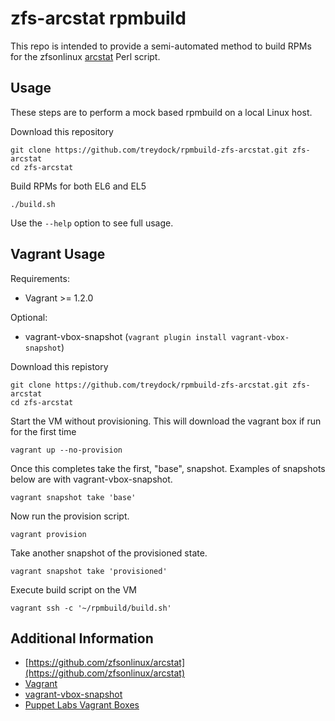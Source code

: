 # zfs-arcstat rpmbuild

This repo is intended to provide a semi-automated method
to build RPMs for the zfsonlinux [arcstat](https://github.com/zfsonlinux/arcstat) Perl script. 

## Usage

These steps are to perform a mock based rpmbuild on a local Linux host.

Download this repository

    git clone https://github.com/treydock/rpmbuild-zfs-arcstat.git zfs-arcstat
    cd zfs-arcstat

Build RPMs for both EL6 and EL5

    ./build.sh

Use the `--help` option to see full usage.

## Vagrant Usage

Requirements:

* Vagrant >= 1.2.0

Optional: 

* vagrant-vbox-snapshot (`vagrant plugin install vagrant-vbox-snapshot`)

Download this repistory

    git clone https://github.com/treydock/rpmbuild-zfs-arcstat.git zfs-arcstat
    cd zfs-arcstat

Start the VM without provisioning.
This will download the vagrant box if run for the first time

    vagrant up --no-provision

Once this completes take the first, "base", snapshot.
Examples of snapshots below are with vagrant-vbox-snapshot.

    vagrant snapshot take 'base'

Now run the provision script.

    vagrant provision

Take another snapshot of the provisioned state.

    vagrant snapshot take 'provisioned'

Execute build script on the VM

    vagrant ssh -c '~/rpmbuild/build.sh'

## Additional Information

* [https://github.com/zfsonlinux/arcstat](https://github.com/zfsonlinux/arcstat)
* [Vagrant](http://www.vagrantup.com/)
* [vagrant-vbox-snapshot](https://github.com/dergachev/vagrant-vbox-snapshot)
* [Puppet Labs Vagrant Boxes](http://puppet-vagrant-boxes.puppetlabs.com/)
